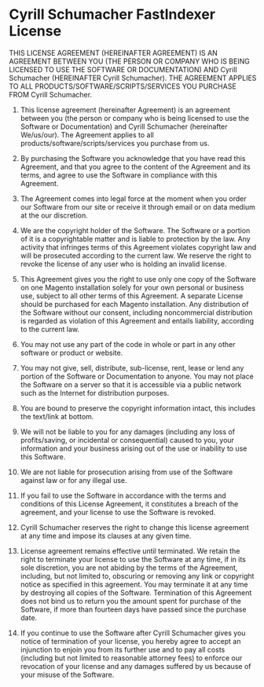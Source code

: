 Cyrill Schumacher FastIndexer License
=====================================

THIS LICENSE AGREEMENT (HEREINAFTER AGREEMENT) IS AN AGREEMENT BETWEEN YOU
(THE PERSON OR COMPANY WHO IS BEING LICENSED TO USE THE SOFTWARE OR DOCUMENTATION) AND Cyrill Schumacher
(HEREINAFTER Cyrill Schumacher). THE AGREEMENT APPLIES TO ALL PRODUCTS/SOFTWARE/SCRIPTS/SERVICES
YOU PURCHASE FROM Cyrill Schumacher.

1. This license agreement (hereinafter Agreement) is an agreement between you (the person or company who
is being licensed to use the Software or Documentation) and Cyrill Schumacher (hereinafter We/us/our). The
Agreement applies to all products/software/scripts/services you purchase from us.

2. By purchasing the Software you acknowledge that you have read this Agreement, and that you agree to
the content of the Agreement and its terms, and agree to use the Software in compliance with this Agreement.

3. The Agreement comes into legal force at the moment when you order our Software from our site or
receive it through email or on data medium at the our discretion.

4. We are the copyright holder of the Software. The Software or a portion of it is a copyrightable
matter and is liable to protection by the law. Any activity that infringes terms of this Agreement
violates copyright law and will be prosecuted according to the current law. We reserve the right
to revoke the license of any user who is holding an invalid license.

5. This Agreement gives you the right to use only one copy of the Software on one Magento installation
solely for your own personal or business use, subject to all other terms of this Agreement. A separate
License should be purchased for each Magento installation. Any distribution of the Software without
our consent, including noncommercial distribution is regarded as violation of this Agreement and entails
liability, according to the current law.

6. You may not use any part of the code in whole or part in any other software or product or website.

7. You may not give, sell, distribute, sub-license, rent, lease or lend any portion of the Software or
Documentation to anyone. You may not place the Software on a server so that it is accessible via a
public network such as the Internet for distribution purposes.

8. You are bound to preserve the copyright information intact, this includes the text/link at bottom.

9. We will not be liable to you for any damages (including any loss of profits/saving, or incidental
or consequential) caused to you, your information and your business arising out of the use or
inability to use this Software.

10. We are not liable for prosecution arising from use of the Software against law or for any illegal use.

11. If you fail to use the Software in accordance with the terms and conditions of this License Agreement,
it constitutes a breach of the agreement, and your license to use the Software is revoked.

12. Cyrill Schumacher reserves the right to change this license agreement at any time and impose its clauses at any given time.

13. License agreement remains effective until terminated. We retain the right to terminate your license to
use the Software at any time, if in its sole discretion, you are not abiding by the terms of the Agreement,
including, but not limited to, obscuring or removing any link or copyright notice as specified in this agreement.
You may terminate it at any time by destroying all copies of the Software. Termination of this Agreement
does not bind us to return you the amount spent for purchase of the Software, if more than fourteen days
have passed since the purchase date.

14. If you continue to use the Software after Cyrill Schumacher gives you notice of termination of your license,
you hereby agree to accept an injunction to enjoin you from its further use and to pay all costs (including
but not limited to reasonable attorney fees) to enforce our revocation of your license and any damages
suffered by us because of your misuse of the Software.
